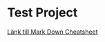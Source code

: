 # Test Project
[Länk till Mark Down Cheatsheet](https://github.com/adam-p/markdown-here/wiki/Markdown-Cheatsheet)
